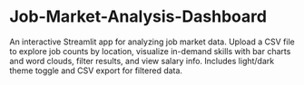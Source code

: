 # Job-Market-Analysis-Dashboard
An interactive Streamlit app for analyzing job market data. Upload a CSV file to explore job counts by location, visualize in-demand skills with bar charts and word clouds, filter results, and view salary info. Includes light/dark theme toggle and CSV export for filtered data.
